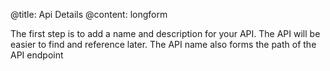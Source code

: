@title: Api Details
@content: longform

The first step is to add a name and description for your API. The API will be easier to find and reference later. The API name also forms the path of the API endpoint  